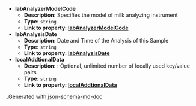  - <b id="#/properties/labAnalyzerModelCode">labAnalyzerModelCode</b>
	 - **Description:** Specifies the model of milk analyzing instrument
	 - **Type:** `string`
	 - <b id="labanalyzermodelcodelabanalyzermodelcode">Link to property: [labAnalyzerModelCode](#labAnalyzerModelCode)</b>
 - <b id="#/properties/labAnalysisDate">labAnalysisDate</b>
	 - **Description:** Date and Time of the Analysis of this Sample
	 - **Type:** `string`
	 - <b id="labanalysisdatelabanalysisdate">Link to property: [labAnalysisDate](#labAnalysisDate)</b>
 - <b id="#/properties/localAddtionalData">localAddtionalData</b>
	 - **Description:** : Optional, unlimited number of locally used key/value pairs
	 - **Type:** `string`
	 - <b id="localaddtionaldatalocaladdtionaldata">Link to property: [localAddtionalData](#localAddtionalData)</b>

_Generated with [json-schema-md-doc](https://brianwendt.github.io/json-schema-md-doc/)